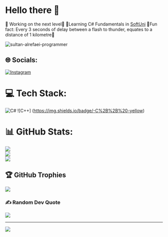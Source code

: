 # Hello there 💫

🔹 Working on the next level🔹
🔹Learning C# Fundamentals in [SoftUni](https://softuni.bg/)
🔹Fun fact: Every 3 seconds of delay between a flash to thunder, equates to a distance of 1 kilometre🔹

![sultan-alrefaei-programmer](https://user-images.githubusercontent.com/92588334/175947310-d3457489-4deb-4437-80a5-9cc1cee198d2.gif)

## 🌐 Socials:
[![Instagram](https://cdn.iconscout.com/icon/free/png-256/instagram-41-114616.png)](https://www.instagram.com/oblivious.monkey/)

# 💻 Tech Stack:
![C#](https://img.shields.io/badge/c%23-%23239120.svg?style=for-the-badge&logo=c-sharp&logoColor=white) 
![C++] (https://img.shields.io/badge/-C%2B%2B%20-yellow)
# 📊 GitHub Stats:
![](https://github-readme-stats.vercel.app/api?username=0bmonk3y&theme=blueberry&hide_border=false&include_all_commits=false&count_private=false)<br/>
![](https://github-readme-streak-stats.herokuapp.com/?user=0bmonk3y&theme=blueberry&hide_border=false)<br/>
![](https://github-readme-stats.vercel.app/api/top-langs/?username=0bmonk3y&theme=blueberry&hide_border=false&include_all_commits=false&count_private=false&layout=compact)

## 🏆 GitHub Trophies
![](https://github-profile-trophy.vercel.app/?username=0bmonk3y&theme=radical&no-frame=false&no-bg=true&margin-w=4)

### ✍️ Random Dev Quote
![](https://quotes-github-readme.vercel.app/api?type=horizontal&theme=radical)

---
[![](https://visitcount.itsvg.in/api?id=obmonkey&label=Profile%20Views&color=3&icon=5&pretty=false)](https://visitcount.itsvg.in)
